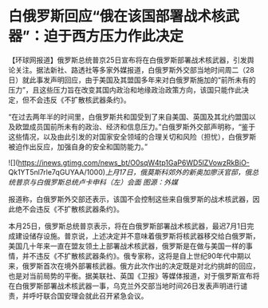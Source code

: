 # 白俄罗斯回应“俄在该国部署战术核武器”：迫于西方压力作此决定

【环球网报道】俄罗斯总统普京25日宣布将在白俄罗斯部署战术核武器，引发舆论关注。据法新社、路透社等多家外媒报道，白俄罗斯外交部当地时间周二（28日）就此事发声明回应，由于美国及其盟国多年来对白俄罗斯施加的“前所未有的压力”，且这些压力旨在改变其国内政治和地缘政治政策方向，该国只能作此决定，但不会违反《不扩散核武器条约》。

“在过去两年半的时间里，白俄罗斯共和国受到了来自美国、英国及其北约盟国以及欧盟成员国前所未有的政治、经济和信息压力。”白俄罗斯外交部声明称，“鉴于这些情况，以及由此引发的对国家安全领域的合理关切和风险（担忧），白俄罗斯被迫作出反应，加强自身的安全和国防能力。”

![](https://inews.gtimg.com/news_bt/O0sqW4tp1GaP6WD5lZVowzRkBiO-
Qk1YT5nl7rle7qGUYAA/1000)_上月17日，俄莫斯科郊外的新奥加廖沃官邸，俄总统普京与白俄罗斯总统卢卡申科（左）会面 图源：外媒_

报道称，白俄罗斯外交部还表示，该国不会控制这些来自俄罗斯的战术核武器，因此绝不会违反《不扩散核武器条约》。

本月25日，俄罗斯总统普京表示，将在白俄罗斯部署战术核武器，最迟7月1日完成建设储存设施。普京说，上述决定并不意味着俄罗斯将核武器移交给白俄罗斯，美国几十年来一直在盟友领土上部署战术核武器，俄罗斯是在做与美国一样的事情，并不违反《不扩散核武器条约》。俄专家称，这将是自上世纪90年代中期以来，俄罗斯首次在境外部署核武器。俄方此次作出的决定既是对北约挑衅的回应，也是对当前局势的平衡。据美联社、英国《卫报》等媒体报道，对于俄罗斯宣布将在白俄罗斯部署战术核武器一事，乌克兰外交部当地时间26日发表声明进行谴责，并呼吁联合国安理会就此召开紧急会议。

